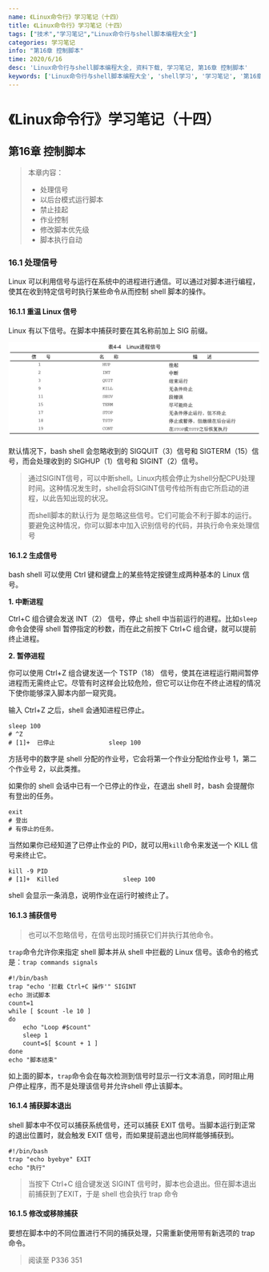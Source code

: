 ```yaml
---
name: 《Linux命令行》学习笔记（十四）
title: 《Linux命令行》学习笔记（十四）
tags: ["技术","学习笔记","Linux命令行与shell脚本编程大全"]
categories: 学习笔记
info: "第16章 控制脚本"
time: 2020/6/16
desc: 'Linux命令行与shell脚本编程大全, 资料下载, 学习笔记, 第16章 控制脚本'
keywords: ['Linux命令行与shell脚本编程大全', 'shell学习', '学习笔记', '第16章 控制脚本']
---
```


# 《Linux命令行》学习笔记（十四）

## 第16章 控制脚本

> 本章内容：
>
> - 处理信号
> - 以后台模式运行脚本
> - 禁止挂起
> - 作业控制
> - 修改脚本优先级
> - 脚本执行自动

### 16.1 处理信号

Linux 可以利用信号与运行在系统中的进程进行通信。可以通过对脚本进行编程，使其在收到特定信号时执行某些命令从而控制 shell 脚本的操作。

#### 16.1.1 重温 Linux 信号

Linux 有以下信号。在脚本中捕获时要在其名称前加上 SIG 前缀。

![linux-signal-1.jpg](./images/linux-signal-1.jpg)

默认情况下，bash shell 会忽略收到的 SIGQUIT（3）信号和 SIGTERM（15）信号，而会处理收到的 SIGHUP（1）信号和 SIGINT（2）信号。

> 通过SIGINT信号，可以中断shell。Linux内核会停止为shell分配CPU处理时间。这种情况发生时，shell会将SIGINT信号传给所有由它所启动的进程，以此告知出现的状况。
>
> 而shell脚本的默认行为 是忽略这些信号。它们可能会不利于脚本的运行。要避免这种情况，你可以脚本中加入识别信号的代码，并执行命令来处理信号

#### 16.1.2 生成信号

bash shell 可以使用 Ctrl 键和键盘上的某些特定按键生成两种基本的 Linux 信号。

**1. 中断进程**

Ctrl+C 组合键会发送 INT（2） 信号，停止 shell 中当前运行的进程。比如`sleep`命令会使得 shell 暂停指定的秒数，而在此之前按下 Ctrl+C 组合键，就可以提前终止进程。

**2. 暂停进程**

你可以使用 Ctrl+Z 组合键发送一个 TSTP（18） 信号，使其在进程运行期间暂停进程而无需终止它。尽管有时这样会比较危险，但它可以让你在不终止进程的情况下使你能够深入脚本内部一窥究竟。

输入 Ctrl+Z 之后，shell 会通知进程已停止。

```shell
sleep 100
# ^Z
# [1]+  已停止               sleep 100
```

方括号中的数字是 shell 分配的作业号，它会将第一个作业分配给作业号 1，第二个作业号 2，以此类推。

如果你的 shell 会话中已有一个已停止的作业，在退出 shell 时，bash 会提醒你有登出的任务。

```shell
exit
# 登出
# 有停止的任务。
```

当然如果你已经知道了已停止作业的 PID，就可以用`kill`命令来发送一个 KILL 信号来终止它。

```shell
kill -9 PID
# [1]+  Killed                  sleep 100
```

shell 会显示一条消息，说明作业在运行时被终止了。

#### 16.1.3 捕获信号

> 也可以不忽略信号，在信号出现时捕获它们并执行其他命令。

`trap`命令允许你来指定 shell 脚本并从 shell 中拦截的 Linux 信号。该命令的格式是：`trap commands signals`

```shell
#!/bin/bash
trap "echo '拦截 Ctrl+C 操作'" SIGINT
echo 测试脚本
count=1
while [ $count -le 10 ]
do
	echo "Loop #$count"
	sleep 1
	count=$[ $count + 1 ]
done
echo "脚本结束"
```

如上面的脚本，`trap`命令会在每次检测到信号时显示一行文本消息，同时阻止用户停止程序，而不是处理该信号并允许shell 停止该脚本。

#### 16.1.4 捕获脚本退出

shell 脚本中不仅可以捕获系统信号，还可以捕获 EXIT 信号。当脚本运行到正常的退出位置时，就会触发 EXIT 信号，而如果提前退出也同样能够捕获到。

```shell
#!/bin/bash
trap "echo byebye" EXIT
echo "执行"
```

> 当按下 Ctrl+C 组合键发送 SIGINT 信号时，脚本也会退出。但在脚本退出前捕获到了EXIT，于是 shell 也会执行 trap 命令

#### 16.1.5 修改或移除捕获

要想在脚本中的不同位置进行不同的捕获处理，只需重新使用带有新选项的 trap 命令。









> 阅读至 P336 351